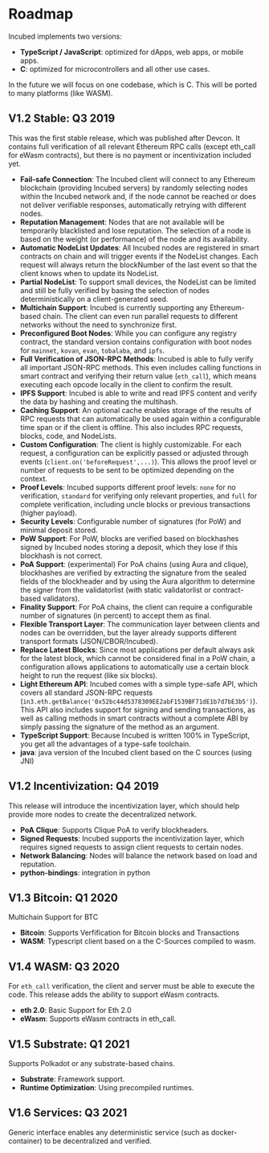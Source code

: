 # Roadmap

Incubed implements two versions: 
 - **TypeScript / JavaScript**: optimized for dApps, web apps, or mobile apps.
 - **C**: optimized for microcontrollers and all other use cases.

In the future we will focus on one codebase, which is C. This will be ported to many platforms (like WASM).

## V1.2 Stable: Q3 2019

This was the first stable release, which was published after Devcon. It contains full verification of all relevant Ethereum RPC calls (except eth_call for eWasm contracts), but there is no payment or incentivization included yet.

- **Fail-safe Connection**: The Incubed client will connect to any Ethereum blockchain (providing Incubed servers) by randomly selecting nodes within the Incubed network and, if the node cannot be reached or does not deliver verifiable responses, automatically retrying with different nodes.
- **Reputation Management**: Nodes that are not available will be temporarily blacklisted and lose reputation. The selection of a node is based on the weight (or performance) of the node and its availability.
- **Automatic NodeList Updates**: All Incubed nodes are registered in smart contracts on chain and will trigger events if the NodeList changes. Each request will always return the blockNumber of the last event so that the client knows when to update its NodeList.
- **Partial NodeList**: To support small devices, the NodeList can be limited and still be fully verified by basing the selection of nodes deterministically on a client-generated seed.
- **Multichain Support**: Incubed is currently supporting any Ethereum-based chain. The client can even run parallel requests to different networks without the need to synchronize first.
- **Preconfigured Boot Nodes**: While you can configure any registry contract, the standard version contains configuration with boot nodes for `mainnet`, `kovan`, `evan`, `tobalaba`, and `ipfs`.
- **Full Verification of JSON-RPC Methods**: Incubed is able to fully verify all important JSON-RPC methods. This even includes calling functions in smart contract and verifying their return value (`eth_call`), which means executing each opcode locally in the client to confirm the result.
- **IPFS Support**: Incubed is able to write and read IPFS content and verify the data by hashing and creating the multihash.
- **Caching Support**: An optional cache enables storage of the results of RPC requests that can automatically be used again within a configurable time span or if the client is offline. This also includes RPC requests, blocks, code, and NodeLists.
- **Custom Configuration**: The client is highly customizable. For each request, a configuration can be explicitly passed or adjusted through events (`client.on('beforeRequest',...)`). This allows the proof level or number of requests to be sent to be optimized  depending on the context.
- **Proof Levels**: Incubed supports different proof levels: `none` for no verification, `standard` for verifying only relevant properties, and  `full` for complete verification, including uncle blocks or previous transactions (higher payload).
- **Security Levels**: Configurable number of signatures (for PoW) and minimal deposit stored.
- **PoW Support**: For PoW, blocks are verified based on blockhashes signed by Incubed nodes storing a deposit, which they lose if this blockhash is not correct.
- **PoA Support**: (experimental) For PoA chains (using Aura and clique), blockhashes are verified by extracting the signature from the sealed fields of the blockheader and by using the Aura algorithm to determine the signer from the validatorlist (with static validatorlist or contract-based validators).
- **Finality Support**: For PoA chains, the client can require a configurable number of signatures (in percent) to accept them as final.
- **Flexible Transport Layer**: The communication layer between clients and nodes can be overridden, but the layer already supports different transport formats (JSON/CBOR/Incubed).
- **Replace Latest Blocks**: Since most applications per default always ask for the latest block, which cannot be considered final in a PoW chain, a configuration allows applications to automatically use a certain block height to run the request (like six blocks).
- **Light Ethereum API**: Incubed comes with a simple type-safe API, which covers all standard JSON-RPC requests (`in3.eth.getBalance('0x52bc44d5378309EE2abF1539BF71dE1b7d7bE3b5')`). This API also includes support for signing and sending transactions, as well as calling methods in smart contracts without a complete ABI by simply passing the signature of the method as an argument.
- **TypeScript Support**: Because Incubed is written 100% in TypeScript, you get all the advantages of a type-safe toolchain.
- **java**: java version of the Incubed client based on the C sources (using JNI) 

## V1.2 Incentivization: Q4 2019

This release will introduce the incentivization layer, which should help provide more nodes to create the decentralized network.

- **PoA Clique**: Supports Clique PoA to verify blockheaders.
- **Signed Requests**: Incubed supports the incentivization layer, which requires signed requests to assign client requests to certain nodes.
- **Network Balancing**: Nodes will balance the network based on load and reputation.
- **python-bindings**: integration in python 

## V1.3 Bitcoin: Q1 2020

Multichain Support for BTC

- **Bitcoin**: Supports Verfification for Bitcoin blocks and Transactions
- **WASM**: Typescript client based on a the C-Sources compiled to wasm.

## V1.4 WASM: Q3 2020

For `eth_call` verification, the client and server must be able to execute the code. This release adds the ability to support eWasm contracts.

- **eth 2.0**: Basic Support for Eth 2.0
- **eWasm**: Supports eWasm contracts in eth_call.

## V1.5 Substrate: Q1 2021

Supports Polkadot or any substrate-based chains.

- **Substrate**: Framework support.
- **Runtime Optimization**: Using precompiled runtimes.

## V1.6 Services: Q3 2021

Generic interface enables any deterministic service (such as docker-container) to be decentralized and verified.
